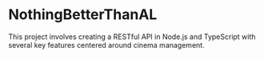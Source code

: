 # NothingBetterThanAL
 This project involves creating a RESTful API in Node.js and TypeScript with several key features centered around cinema management.
